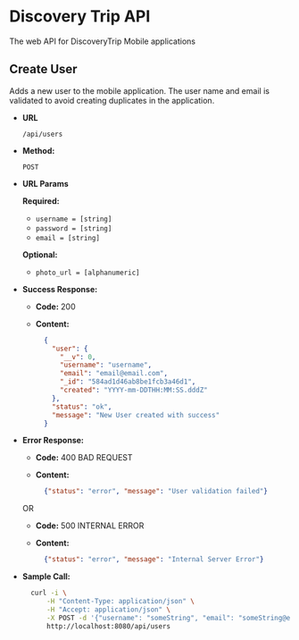 # Discovery Trip API
The web API for DiscoveryTrip Mobile applications

**Create User**
----
  Adds a new user to the mobile application. The user name and email is validated to avoid creating duplicates in the application.

* **URL**

  `/api/users`

* **Method:**

   `POST`
  
* **URL Params**

   **Required:**
 
     * `username = [string]`
     * `password = [string]`
     * `email = [string]`

   **Optional:**
 
     * `photo_url = [alphanumeric]`

* **Success Response:**
  
  * **Code:** 200
  * **Content:**
    
    ```json
      {
        "user": {
          "__v": 0,
          "username": "username",
          "email": "email@email.com",
          "_id": "584ad1d46ab8be1fcb3a46d1",
          "created": "YYYY-mm-DDTHH:MM:SS.dddZ"
        },
        "status": "ok",
        "message": "New User created with success"
      }
    ```
 
* **Error Response:**

  * **Code:** 400 BAD REQUEST
  * **Content:** 
  
    ```json
      {"status": "error", "message": "User validation failed"}
    ```
    
  OR
  
  * **Code:** 500 INTERNAL ERROR
  * **Content:** 
  
    ```json
      {"status": "error", "message": "Internal Server Error"}
    ```

* **Sample Call:**

  ```bash
    curl -i \
        -H "Content-Type: application/json" \
        -H "Accept: application/json" \
        -X POST -d '{"username": "someString", "email": "someString@email.com", "password":"someString"}' \
        http://localhost:8080/api/users
  ```
